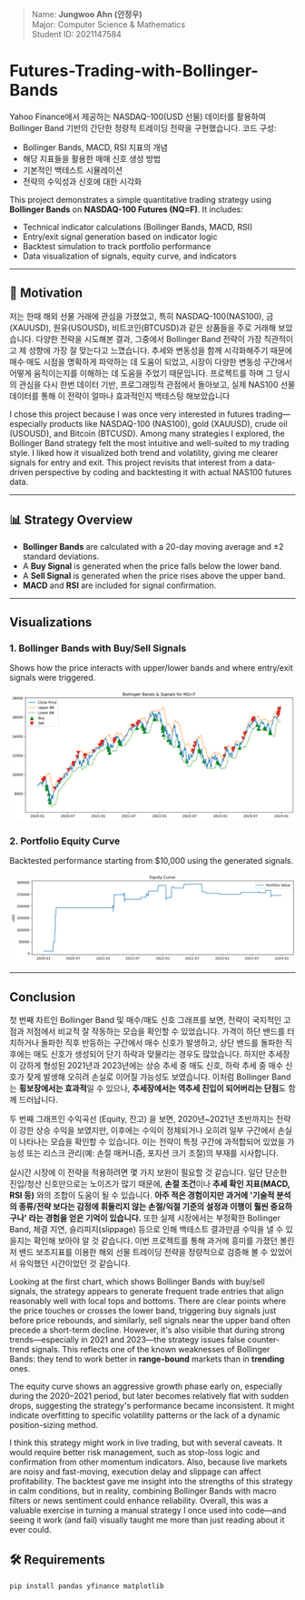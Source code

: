 > Name: **Jungwoo Ahn (안정우)**  
> Major: Computer Science & Mathematics  
> Student ID: 2021147584  

# Futures-Trading-with-Bollinger-Bands

Yahoo Finance에서 제공하는 NASDAQ-100(USD 선물) 데이터를 활용하여 Bollinger Band 기반의 간단한 정량적 트레이딩 전략을 구현했습니다.
코드 구성:
- Bollinger Bands, MACD, RSI 지표의 개념
- 해당 지표들을 활용한 매매 신호 생성 방법
- 기본적인 백테스트 시뮬레이션
- 전략의 수익성과 신호에 대한 시각화

This project demonstrates a simple quantitative trading strategy using **Bollinger Bands** on **NASDAQ-100 Futures (NQ=F)**. It includes:
- Technical indicator calculations (Bollinger Bands, MACD, RSI)
- Entry/exit signal generation based on indicator logic
- Backtest simulation to track portfolio performance
- Data visualization of signals, equity curve, and indicators


---

## 🧠 Motivation


저는 한때 해외 선물 거래에 관심을 가졌었고, 특히 NASDAQ-100(NAS100), 금(XAUUSD), 원유(USOUSD), 비트코인(BTCUSD)과 같은 상품들을 주로 거래해 보았습니다. 다양한 전략을 시도해본 결과, 그중에서 Bollinger Band 전략이 가장 직관적이고 제 성향에 가장 잘 맞는다고 느꼈습니다. 추세와 변동성을 함께 시각화해주기 때문에 매수·매도 시점을 명확하게 파악하는 데 도움이 되었고, 시장이 다양한 변동성 구간에서 어떻게 움직이는지를 이해하는 데 도움을 주었기 때문입니다. 프로젝트를 하며 그 당시의 관심을 다시 한번 데이터 기반, 프로그래밍적 관점에서 돌아보고, 실제 NAS100 선물 데이터를 통해 이 전략이 얼마나 효과적인지 백테스팅 해보았습니다

I chose this project because I was once very interested in futures trading—especially products like NASDAQ-100 (NAS100), gold (XAUUSD), crude oil (USOUSD), and Bitcoin (BTCUSD). Among many strategies I explored, the Bollinger Band strategy felt the most intuitive and well-suited to my trading style. I liked how it visualized both trend and volatility, giving me clearer signals for entry and exit. This project revisits that interest from a data-driven perspective by coding and backtesting it with actual NAS100 futures data.

---

## 📊 Strategy Overview

- **Bollinger Bands** are calculated with a 20-day moving average and ±2 standard deviations.
- A **Buy Signal** is generated when the price falls below the lower band.
- A **Sell Signal** is generated when the price rises above the upper band.
- **MACD** and **RSI** are included for signal confirmation.

---

##  Visualizations

### 1. Bollinger Bands with Buy/Sell Signals  
Shows how the price interacts with upper/lower bands and where entry/exit signals were triggered.

![Bollinger Bands](./images/bollinger_signals.png)

### 2. Portfolio Equity Curve  
Backtested performance starting from \$10,000 using the generated signals.

![Equity Curve](./images/equity_curve.png)

---


## Conclusion

첫 번째 차트인 Bollinger Band 및 매수/매도 신호 그래프를 보면, 전략이 국지적인 고점과 저점에서 비교적 잘 작동하는 모습을 확인할 수 있었습니다. 가격이 하단 밴드를 터치하거나 돌파한 직후 반등하는 구간에서 매수 신호가 발생하고, 상단 밴드를 돌파한 직후에는 매도 신호가 생성되어 단기 하락과 맞물리는 경우도 많았습니다. 하지만 추세장이 강하게 형성된 2021년과 2023년에는 상승 추세 중 매도 신호, 하락 추세 중 매수 신호가 잦게 발생해 오히려 손실로 이어질 가능성도 보였습니다. 이처럼 Bollinger Band는 **횡보장에서는 효과적**일 수 있으나, **추세장에서는 역추세 진입이 되어버리는 단점**도 함께 드러납니다.

두 번째 그래프인 수익곡선 (Equity, 잔고) 을 보면, 2020년~2021년 초반까지는 전략이 강한 상승 수익을 보였지만, 이후에는 수익이 정체되거나 오히려 일부 구간에서 손실이 나타나는 모습을 확인할 수 있습니다. 이는 전략이 특정 구간에 과적합되어 있었을 가능성 또는 리스크 관리(예: 손절 매커니즘, 포지션 크기 조절)의 부재를 시사합니다.

실시간 시장에 이 전략을 적용하려면 몇 가지 보완이 필요할 것 같습니다. 일단 단순한 진입/청산 신호만으로는 노이즈가 많기 때문에, **손절 조건**이나 **추세 확인 지표(MACD, RSI 등)** 와의 조합이 도움이 될 수 있습니다. **아주 적은 경험이지만 과거에 '기술적 분석의 종류/전략 보다는 감정에 휘둘리지 않는 손절/익절 기준의 설정과 이행이 훨씬 중요하구나' 라는 경험을 얻은 기억이 있습니다.** 또한 실제 시장에서는 부정확한 Bollinger Band, 체결 지연, 슬리피지(slippage) 등으로 인해 백테스트 결과만큼 수익을 낼 수 있을지는 확인해 보아야 알 것 같습니다. 이번 프로젝트를 통해 과거에 흥미를 가졌던 볼린저 밴드 보조지표를 이용한 해외 선물 트레이딩 전략을 정량적으로 검증해 볼 수 있었어서 유익했던 시간이었던 것 같습니다.


Looking at the first chart, which shows Bollinger Bands with buy/sell signals, the strategy appears to generate frequent trade entries that align reasonably well with local tops and bottoms. There are clear points where the price touches or crosses the lower band, triggering buy signals just before price rebounds, and similarly, sell signals near the upper band often precede a short-term decline. However, it's also visible that during strong trends—especially in 2021 and 2023—the strategy issues false counter-trend signals. This reflects one of the known weaknesses of Bollinger Bands: they tend to work better in **range-bound** markets than in **trending** ones.

The equity curve shows an aggressive growth phase early on, especially during the 2020–2021 period, but later becomes relatively flat with sudden drops, suggesting the strategy's performance became inconsistent. It might indicate overfitting to specific volatility patterns or the lack of a dynamic position-sizing method.

I think this strategy might work in live trading, but with several caveats. It would require better risk management, such as stop-loss logic and confirmation from other momentum indicators. Also, because live markets are noisy and fast-moving, execution delay and slippage can affect profitability. The backtest gave me insight into the strengths of this strategy in calm conditions, but in reality, combining Bollinger Bands with macro filters or news sentiment could enhance reliability. Overall, this was a valuable exercise in turning a manual strategy I once used into code—and seeing it work (and fail) visually taught me more than just reading about it ever could.



## 🛠️ Requirements

```bash
pip install pandas yfinance matplotlib
